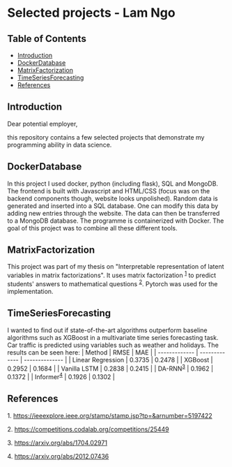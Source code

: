 # Selected projects - Lam Ngo

## Table of Contents

- [Introduction](#Introduction)
- [DockerDatabase](#DockerDatabase)
- [MatrixFactorization](#MatrixFactorization)
- [TimeSeriesForecasting](#TimeSeriesForecasting)
- [References](#references)


## Introduction
Dear potential employer,

this repository contains a few selected projects that demonstrate my programming ability in data science.

## DockerDatabase
In this project I used docker, python (including flask), SQL and MongoDB. The frontend is built with Javascript and HTML/CSS (focus was on the backend components though, website looks unpolished). Random data is generated and inserted into a SQL database. One can modify this data by adding new entries through the website. The data can then be transferred to a MongoDB database. The programme is containerized with Docker.  The goal of this project was to combine all these different tools.


## MatrixFactorization
This project was part of my thesis on "Interpretable representation of latent variables in matrix factorizations". It uses matrix factorization <sup>[1](#myfootnote1)</sup> to predict students' answers to mathematical questions <sup>[2](#myfootnote2)</sup>. Pytorch was used for the implementation. 


## TimeSeriesForecasting
I wanted to find out if state-of-the-art algorithms outperform baseline algorithms such as XGBoost in a multivariate time series forecasting task. Car traffic is predicted using variables such as weather and holidays. The results can be seen here:
| Method  | RMSE | MAE | 
| ------------- | ------------- | -------------- |
| Linear Regression | 0.3735 | 0.2478 |
| XGBoost | 0.2952 | 0.1684 |
| Vanilla LSTM |  0.2838 | 0.2415 |
|  DA-RNN<sup>[3](#myfootnote3)</sup> | 0.1962 | 0.1372 |
| Informer<sup>[4](#myfootnote4)</sup> | 0.1926 | 0.1302 |


## References
<a name="myfootnote1">1</a>. https://ieeexplore.ieee.org/stamp/stamp.jsp?tp=&arnumber=5197422

<a name="myfootnote2">2</a>. https://competitions.codalab.org/competitions/25449

<a name="myfootnote3">3</a>. https://arxiv.org/abs/1704.02971

<a name="myfootnote4">4</a>. https://arxiv.org/abs/2012.07436









